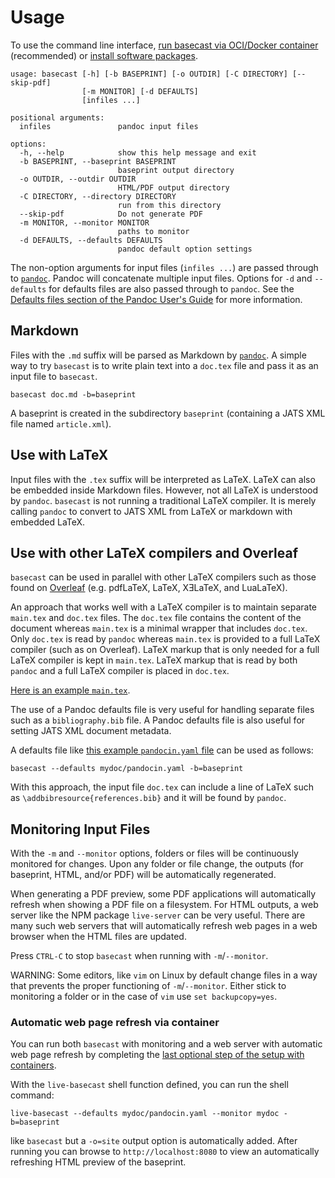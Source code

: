 # Usage

To use the command line interface,
[run basecast via OCI/Docker container](https://try.perm.pub/howto/basecast_container/)
  (recommended) or
[install software packages](https://try.perm.pub/howto/install_basecast/).

```
usage: basecast [-h] [-b BASEPRINT] [-o OUTDIR] [-C DIRECTORY] [--skip-pdf]
                [-m MONITOR] [-d DEFAULTS]
                [infiles ...]

positional arguments:
  infiles               pandoc input files

options:
  -h, --help            show this help message and exit
  -b BASEPRINT, --baseprint BASEPRINT
                        baseprint output directory
  -o OUTDIR, --outdir OUTDIR
                        HTML/PDF output directory
  -C DIRECTORY, --directory DIRECTORY
                        run from this directory
  --skip-pdf            Do not generate PDF
  -m MONITOR, --monitor MONITOR
                        paths to monitor
  -d DEFAULTS, --defaults DEFAULTS
                        pandoc default option settings
```

The non-option arguments for input files (`infiles ...`) are passed through to
 [`pandoc`](https://pandoc.org).
Pandoc will concatenate multiple input files.
Options for `-d` and `--defaults` for defaults files are also passed through to `pandoc`.
See the [Defaults files section of the Pandoc User's
 Guide](https://pandoc.org/MANUAL.html#defaults-files) for more information.


## Markdown

Files with the `.md` suffix will be parsed as Markdown by [`pandoc`](https://pandoc.org).
A simple way to try `basecast` is to write plain text into a `doc.tex` file and pass it
 as an input file to `basecast`.

```
basecast doc.md -b=baseprint
```

A baseprint is created in the subdirectory `baseprint` (containing a JATS XML file named `article.xml`).


## Use with LaTeX

Input files with the `.tex` suffix will be interpreted as LaTeX.
LaTeX can also be embedded inside Markdown files.
However, not all LaTeX is understood by `pandoc`. `basecast` is not
running a traditional LaTeX compiler. It is merely calling `pandoc`
to convert to JATS XML from LaTeX or markdown with embedded LaTeX.


## Use with other LaTeX compilers and Overleaf

`basecast` can be used in parallel with other LaTeX compilers such as those found on
[Overleaf](https://www.overleaf.com/) (e.g. pdfLaTeX, LaTeX, XƎLaTeX, and LuaLaTeX).

An approach that works well with a LaTeX compiler
is to maintain separate `main.tex` and `doc.tex` files.
The `doc.tex` file contains the content of the document whereas `main.tex`
is a minimal wrapper that includes `doc.tex`.
Only `doc.tex` is read by `pandoc`
whereas `main.tex` is provided to a full LaTeX compiler (such as on Overleaf).
LaTeX markup that is only needed for a full LaTeX compiler is kept in `main.tex`.
LaTeX markup that is read by both `pandoc` and a full LaTeX compiler is placed in
`doc.tex`.

[Here is an example `main.tex`](examples/main.tex).

The use of a Pandoc defaults file is very useful for handling
separate files such as a `bibliography.bib` file. A Pandoc defaults
file is also useful for setting JATS XML document metadata.

A defaults file like [this example `pandocin.yaml` file](examples/pandocin.yaml) can be used as follows:

```
basecast --defaults mydoc/pandocin.yaml -b=baseprint
```

With this approach, the input file `doc.tex` can include a line of LaTeX such as
`\addbibresource{references.bib}` and it will be found by `pandoc`.


## Monitoring Input Files

With the `-m` and `--monitor` options, folders or files will be continuously monitored
for changes. Upon any folder or file change, the outputs (for baseprint, HTML, and/or
PDF) will be automatically regenerated.

When generating a PDF preview, some PDF applications will automatically refresh when
showing a PDF file on a filesystem.
For HTML outputs, a web server like the NPM package `live-server` can be very useful.
There are many such web servers that will automatically refresh web pages in a web
browser when the HTML files are updated.

Press `CTRL-C` to stop `basecast` when running with `-m`/`--monitor`.

WARNING: Some editors, like `vim` on Linux by default change files in a way that
prevents the proper functioning of `-m`/`--monitor`. Either stick to monitoring a folder
or in the case of `vim` use `set backupcopy=yes`.


### Automatic web page refresh via container

You can run both `basecast` with monitoring and a web server with automatic web page refresh
by completing the [last optional step of the setup with
containers](containers.md#step-four-optional).

With the `live-basecast` shell function defined, you can run the shell command:

```
live-basecast --defaults mydoc/pandocin.yaml --monitor mydoc -b=baseprint
```

like `basecast` but a `-o=site` output option is automatically added.
After running you can browse to `http://localhost:8080` to view an automatically
refreshing HTML preview of the baseprint.
